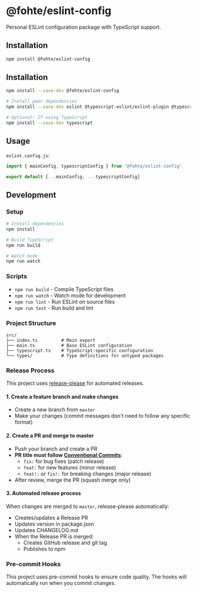 # @fohte/eslint-config

Personal ESLint configuration package with TypeScript support.

## Installation

```bash
npm install @fohte/eslint-config
```

## Installation

```bash
npm install --save-dev @fohte/eslint-config

# Install peer dependencies
npm install --save-dev eslint @typescript-eslint/eslint-plugin @typescript-eslint/parser eslint-config-prettier eslint-plugin-import eslint-plugin-simple-import-sort

# Optional: If using TypeScript
npm install --save-dev typescript
```

## Usage

`eslint.config.js`:

```javascript
import { mainConfig, typescriptConfig } from '@fohte/eslint-config'

export default [...mainConfig, ...typescriptConfig]
```

## Development

### Setup

```bash
# Install dependencies
npm install

# Build TypeScript
npm run build

# Watch mode
npm run watch
```

### Scripts

- `npm run build` - Compile TypeScript files
- `npm run watch` - Watch mode for development
- `npm run lint` - Run ESLint on source files
- `npm run test` - Run build and lint

### Project Structure

```
src/
├── index.ts         # Main export
├── main.ts          # Base ESLint configuration
├── typescript.ts    # TypeScript-specific configuration
└── types/           # Type definitions for untyped packages
```

### Release Process

This project uses [release-please](https://github.com/googleapis/release-please) for automated releases.

#### 1. Create a feature branch and make changes

- Create a new branch from `master`
- Make your changes (commit messages don't need to follow any specific format)

#### 2. Create a PR and merge to master

- Push your branch and create a PR
- **PR title must follow [Conventional Commits](https://www.conventionalcommits.org/)**:
  - `fix:` for bug fixes (patch release)
  - `feat:` for new features (minor release)
  - `feat!:` or `fix!:` for breaking changes (major release)
- After review, merge the PR (squash merge only)

#### 3. Automated release process

When changes are merged to `master`, release-please automatically:

- Creates/updates a Release PR
- Updates version in package.json
- Updates CHANGELOG.md
- When the Release PR is merged:
  - Creates GitHub release and git tag
  - Publishes to npm

### Pre-commit Hooks

This project uses pre-commit hooks to ensure code quality. The hooks will automatically run when you commit changes.
